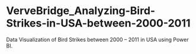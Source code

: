 # VerveBridge_Analyzing-Bird-Strikes-in-USA-between-2000-2011
Data Visualization of Bird Strikes between 2000 – 2011 in USA using Power BI.
